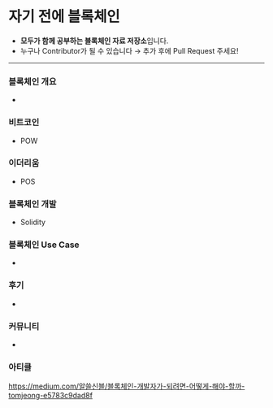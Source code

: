 # 자기 전에 블록체인
- **모두가 함께 공부하는 블록체인 자료 저장소**입니다.
- 누구나 Contributor가 될 수 있습니다 → 추가 후에 Pull Request 주세요!

------

### 블록체인 개요

- 



### 비트코인

- POW



### 이더리움

- POS



### 블록체인 개발

- Solidity



### 블록체인 Use Case

- 



### 후기

- 



### 커뮤니티

- 

### 아티클

https://medium.com/알쓸신블/블록체인-개발자가-되려면-어떻게-해야-할까-tomjeong-e5783c9dad8f

<!--stackedit_data:
eyJoaXN0b3J5IjpbLTE4MzkwOTI4MTddfQ==
-->